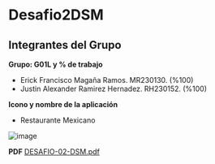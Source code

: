 # Desafio2DSM

## Integrantes del Grupo

**Grupo: G01L y % de trabajo**
- Erick Francisco Magaña Ramos. MR230130. (%100)
- Justin Alexander Ramirez Hernadez. RH230152. (%100)

**Icono y nombre de la aplicación**

- Restaurante Mexicano
  
![image](https://github.com/user-attachments/assets/1f402c6f-edcf-4b13-b8cd-a4db2079c4fb)

**PDF**
[DESAFIO-02-DSM.pdf](https://github.com/user-attachments/files/17035403/DESAFIO-02-DSM.pdf)
